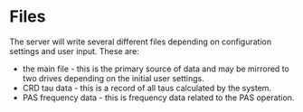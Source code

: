 # Files
The server will write several different files depending on configuration settings and user input.  These are:

* the main file - this is the primary source of data and may be mirrored to two drives depending on the initial user settings.
* CRD tau data - this is a record of all taus calculated by the system.
* PAS frequency data - this is frequency data related to the PAS operation.





